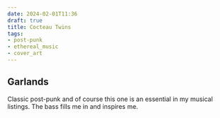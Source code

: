 ```yaml
---
date: 2024-02-01T11:36
draft: true
title: Cocteau Twins
tags:
- post-punk
- ethereal_music
- cover_art
---
```

## Garlands

Classic post-punk and of course this one is an essential in my musical listings. The bass fills me in and inspires me.